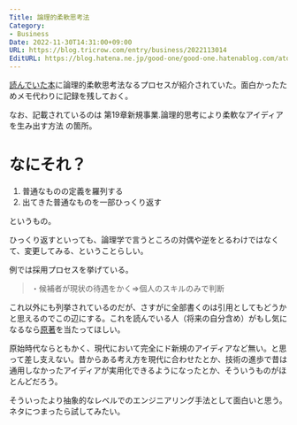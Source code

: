 ```yaml
---
Title: 論理的柔軟思考法
Category:
- Business
Date: 2022-11-30T14:31:00+09:00
URL: https://blog.tricrow.com/entry/business/2022113014
EditURL: https://blog.hatena.ne.jp/good-one/good-one.hatenablog.com/atom/entry/4207112889941082640
---
```


[読んでいた本](https://amzn.to/3Ujv8JS)に論理的柔軟思考法なるプロセスが紹介されていた。面白かったためメモ代わりに記録を残しておく。

なお、記載されているのは 第19章新規事業.論理的思考により柔軟なアイディアを生み出す方法 の箇所。

# なにそれ？

1. 普通なものの定義を羅列する
2. 出てきた普通なものを一部ひっくり返す

というもの。

ひっくり返すといっても、論理学で言うところの対偶や逆をとるわけではなくて、変更してみる、ということらしい。

例では採用プロセスを挙げている。

> ・候補者が現状の待遇をかく=>個人のスキルのみで判断

これ以外にも列挙されているのだが、さすがに全部書くのは引用としてもどうかと思えるのでこの辺にする。これを読んでいる人（将来の自分含め）がもし気になるなら[原著](https://amzn.to/3Ujv8JS)を当たってほしい。

原始時代ならともかく、現代において完全にド新規のアイディアなど無い。と思って差し支えない。昔からある考え方を現代に合わせたとか、技術の進歩で昔は通用しなかったアイディアが実用化できるようになったとか、そういうものがほとんどだろう。

そういったより抽象的なレベルでのエンジニアリング手法として面白いと思う。ネタにつまったら試してみたい。
